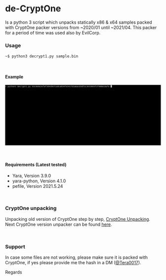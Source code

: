 de-CryptOne
==============

Is a python 3 script which unpacks statically x86 & x64 samples packed with CryptOne packer versions from ~2020/01 until ~2021/04. This packer for a period of time was used also by EvilCorp.


### Usage

```
~$ python3 decrypt1.py sample.bin
```

&nbsp;
#### Example

![](images/x64.gif)

&nbsp;
#### Requirements (Latest tested)

* Yara, Version 3.9.0
* yara-python, Version 4.1.0
* pefile, Version 2021.5.24

&nbsp;
### CryptOne unpacking

Unpacking old version of CryptOne step by step, [CryptOne Unpacking](https://github.com/Tera0017/de-CryptOne/blob/main/CryptOne_Unpacking.md).
Next CryptOne version unpacker can be found [here](https://github.com/Tera0017/de-CryptOne-v2).

&nbsp;
### Support

In case some files are not working, please make sure it is packed with CryptOne, if yes please provide me the hash in a DM ([@Tera0017](https://twitter.com/tera0017)).

Regards

